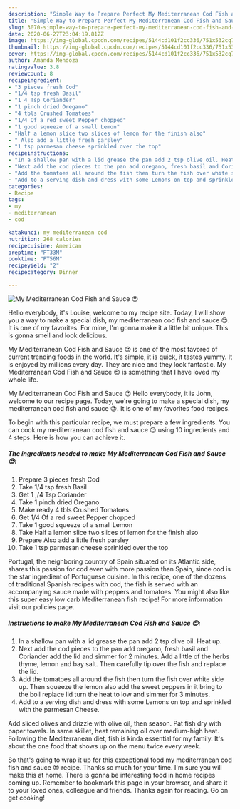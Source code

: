 ```yaml
---
description: "Simple Way to Prepare Perfect My Mediterranean Cod Fish and Sauce 😍"
title: "Simple Way to Prepare Perfect My Mediterranean Cod Fish and Sauce 😍"
slug: 3070-simple-way-to-prepare-perfect-my-mediterranean-cod-fish-and-sauce
date: 2020-06-27T23:04:19.812Z
image: https://img-global.cpcdn.com/recipes/5144cd101f2cc336/751x532cq70/my-mediterranean-cod-fish-and-sauce-😍-recipe-main-photo.jpg
thumbnail: https://img-global.cpcdn.com/recipes/5144cd101f2cc336/751x532cq70/my-mediterranean-cod-fish-and-sauce-😍-recipe-main-photo.jpg
cover: https://img-global.cpcdn.com/recipes/5144cd101f2cc336/751x532cq70/my-mediterranean-cod-fish-and-sauce-😍-recipe-main-photo.jpg
author: Amanda Mendoza
ratingvalue: 3.8
reviewcount: 8
recipeingredient:
- "3 pieces fresh Cod"
- "1/4 tsp fresh Basil"
- "1 4 Tsp Coriander"
- "1 pinch dried Oregano"
- "4 tbls Crushed Tomatoes"
- "1/4 Of a red sweet Pepper chopped"
- "1 good squeeze of a small Lemon"
- "Half a lemon slice two slices of lemon for the finish also"
- " Also add a little fresh parsley"
- "1 tsp parmesan cheese sprinkled over the top"
recipeinstructions:
- "In a shallow pan with a lid grease the pan add 2 tsp olive oil. Heat up."
- "Next add the cod pieces to the pan add oregano, fresh basil and Coriander add the lid and simmer for 2 minutes. Add a little of the herbs thyme, lemon and bay salt. Then carefully tip over the fish and replace the lid."
- "Add the tomatoes all around the fish then turn the fish over white side up. Then squeeze the lemon also add the sweet peppers in it bring to the boil replace lid turn the heat to low and simmer for 3 minutes."
- "Add to a serving dish and dress with some Lemons on top and sprinkled with the parmesan Cheese."
categories:
- Recipe
tags:
- my
- mediterranean
- cod

katakunci: my mediterranean cod 
nutrition: 268 calories
recipecuisine: American
preptime: "PT33M"
cooktime: "PT56M"
recipeyield: "2"
recipecategory: Dinner

---
```



![My Mediterranean Cod Fish and Sauce 😍](https://img-global.cpcdn.com/recipes/5144cd101f2cc336/751x532cq70/my-mediterranean-cod-fish-and-sauce-😍-recipe-main-photo.jpg)

Hello everybody, it's Louise, welcome to my recipe site. Today, I will show you a way to make a special dish, my mediterranean cod fish and sauce 😍. It is one of my favorites. For mine, I'm gonna make it a little bit unique. This is gonna smell and look delicious.

My Mediterranean Cod Fish and Sauce 😍 is one of the most favored of current trending foods in the world. It's simple, it is quick, it tastes yummy. It is enjoyed by millions every day. They are nice and they look fantastic. My Mediterranean Cod Fish and Sauce 😍 is something that I have loved my whole life.

My Mediterranean Cod Fish and Sauce 😍 Hello everybody, it is John, welcome to our recipe page. Today, we&#39;re going to make a special dish, my mediterranean cod fish and sauce 😍. It is one of my favorites food recipes.


To begin with this particular recipe, we must prepare a few ingredients. You can cook my mediterranean cod fish and sauce 😍 using 10 ingredients and 4 steps. Here is how you can achieve it.

<!--inarticleads1-->

##### The ingredients needed to make My Mediterranean Cod Fish and Sauce 😍:

1. Prepare 3 pieces fresh Cod
1. Take 1/4 tsp fresh Basil
1. Get 1 ,/4 Tsp Coriander
1. Take 1 pinch dried Oregano
1. Make ready 4 tbls Crushed Tomatoes
1. Get 1/4 Of a red sweet Pepper chopped
1. Take 1 good squeeze of a small Lemon
1. Take Half a lemon slice two slices of lemon for the finish also
1. Prepare  Also add a little fresh parsley
1. Take 1 tsp parmesan cheese sprinkled over the top


Portugal, the neighboring country of Spain situated on its Atlantic side, shares this passion for cod even with more passion than Spain, since cod is the star ingredient of Portuguese cuisine. In this recipe, one of the dozens of traditional Spanish recipes with cod, the fish is served with an accompanying sauce made with peppers and tomatoes. You might also like this super easy low carb Mediterranean fish recipe! For more information visit our policies page. 

<!--inarticleads2-->

##### Instructions to make My Mediterranean Cod Fish and Sauce 😍:

1. In a shallow pan with a lid grease the pan add 2 tsp olive oil. Heat up.
1. Next add the cod pieces to the pan add oregano, fresh basil and Coriander add the lid and simmer for 2 minutes. Add a little of the herbs thyme, lemon and bay salt. Then carefully tip over the fish and replace the lid.
1. Add the tomatoes all around the fish then turn the fish over white side up. Then squeeze the lemon also add the sweet peppers in it bring to the boil replace lid turn the heat to low and simmer for 3 minutes.
1. Add to a serving dish and dress with some Lemons on top and sprinkled with the parmesan Cheese.


Add sliced olives and drizzle with olive oil, then season. Pat fish dry with paper towels. In same skillet, heat remaining oil over medium-high heat. Following the Mediterranean diet, fish is kinda essential for my family. It&#39;s about the one food that shows up on the menu twice every week. 

So that's going to wrap it up for this exceptional food my mediterranean cod fish and sauce 😍 recipe. Thanks so much for your time. I'm sure you will make this at home. There is gonna be interesting food in home recipes coming up. Remember to bookmark this page in your browser, and share it to your loved ones, colleague and friends. Thanks again for reading. Go on get cooking!

